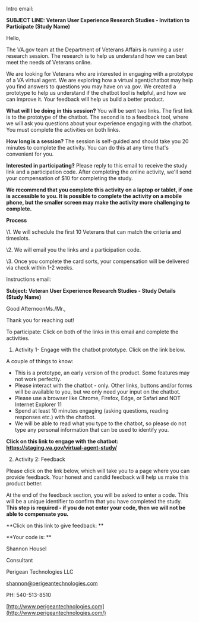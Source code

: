 Intro email: 

**SUBJECT LINE: Veteran User Experience Research Studies - Invitation to Participate (Study Name)**

Hello,

The VA.gov team at the Department of Veterans Affairs is running a user research session. The research is to help us understand how we can best meet the needs of Veterans online.

We are looking for Veterans who are interested in engaging with a prototype of a VA virtual agent. We are exploring how a virtual agent/chatbot may help you find answers to questions you may have on va.gov. We created a prototype to help us understand if the chatbot tool is helpful, and how we can improve it. Your feedback will help us build a better product. 

**What will I be doing in this session?** You will be sent two links. The first link is to the prototype of the chatbot. The second is to a feedback tool, where we will ask you questions about your experience engaging with the chatbot. You must complete the activities on both links. 

**How long is a session?** The session is self-guided and should take you 20 minutes to complete the activity. You can do this at any time that's convenient for you. 

**Interested in participating?** Please reply to this email to receive the study link and a participation code. After completing the online activity, we'll send your compensation of $10 for completing the study.

**We recommend that you complete this activity on a laptop or tablet, if one is accessible to you. It is possible to complete the activity on a mobile phone, but the smaller screen may make the activity more challenging to complete.**  

**Process**

\1. We will schedule the first 10 Veterans that can match the criteria and timeslots.

\2. We will email you the links and a participation code.

\3. Once you complete the card sorts, your compensation will be delivered via check within 1-2 weeks.

 

Instructions email:  

**Subject: Veteran User Experience Research Studies - Study Details (Study Name)**

Good AfternoonMs./Mr.,

Thank you for reaching out!

To participate: Click on both of the links in this email and complete the activities. 

1. Activity 1- Engage with the chatbot prototype. Click on the link below. 

A couple of things to know:

- This is a prototype, an early version of the product. Some features may not work perfectly.
- Please interact with the chatbot - only. Other links, buttons and/or forms will be available to you, but we only need your input on the chatbot.
- Please use a browser like Chrome, Firefox, Edge, or Safari and NOT Internet Explorer 11
- Spend at least 10 minutes engaging (asking questions, reading responses etc.) with the chatbot.
- We will be able to read what you type to the chatbot, so please do not type any personal information that can be used to identify you.

**Click on this link to engage with the chatbot:  https://staging.va.gov/virtual-agent-study/**  

2. Activity 2: Feedback

Please click on the link below, which will take you to a page where you can provide feedback. Your honest and candid feedback will help us make this product better. 

At the end of the feedback section, you will be asked to enter a code. This will be a unique identifier to confirm that you have completed the study. **This step is required - if you do not enter your code, then we will not be able to compensate you.**

**Click on this link to give feedback: ** 

**Your code is: **

 

Shannon Housel

Consultant

Perigean Technologies LLC

[shannon@perigeantechnologies.com](mailto:shannon@perigeantechnologies.com)

PH: 540-513-8510

[http://www.perigeantechnologies.com](http://www.perigeantechnologies.com/)

 
